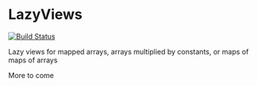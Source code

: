# LazyViews

[![Build Status](https://travis-ci.org/grasingerm/LazyViews.jl.svg?branch=master)](https://travis-ci.org/grasingerm/LazyViews.jl)

Lazy views for mapped arrays, arrays multiplied by constants, or maps of maps of arrays

More to come
